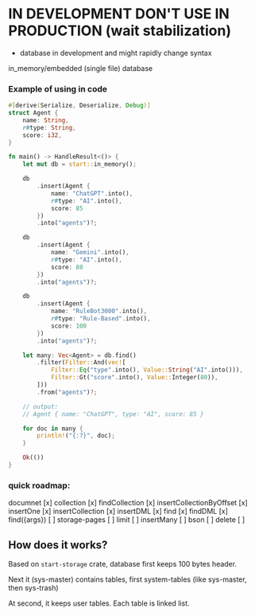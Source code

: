 # IN DEVELOPMENT DON'T USE IN PRODUCTION (wait stabilization)

* database in development and might rapidly change syntax

in_memory/embedded (single file) database

### Example of using in code

```rust
#[derive(Serialize, Deserialize, Debug)]
struct Agent {
    name: String,
    r#type: String,
    score: i32,
}

fn main() -> HandleResult<()> {
    let mut db = start::in_memory();

    db
        .insert(Agent {
            name: "ChatGPT".into(),
            r#type: "AI".into(),
            score: 85
        })
        .into("agents")?;

    db
        .insert(Agent {
            name: "Gemini".into(),
            r#type: "AI".into(),
            score: 80
        })
        .into("agents")?;

    db
        .insert(Agent {
            name: "RuleBot3000".into(),
            r#type: "Rule-Based".into(),
            score: 100
        })
        .into("agents")?;

    let many: Vec<Agent> = db.find()
        .filter(Filter::And(vec![
            Filter::Eq("type".into(), Value::String("AI".into())),
            Filter::Gt("score".into(), Value::Integer(80)),
        ]))
        .from("agents")?;

    // output:
    // Agent { name: "ChatGPT", type: "AI", score: 85 }

    for doc in many {
        println!("{:?}", doc);
    }

    Ok(())
}
```

### quick roadmap:

documnet [x]
collection [x]
findCollection [x]
insertCollectionByOffset [x]
insertOne [x]
insertCollection [x]
insertDML [x]
find [x]
findDML [x]
find({args}) [ ]
storage-pages [ ]
limit [ ]
insertMany [ ]
bson [ ]
delete [ ]

## How does it works?

Based on `start-storage` crate, database first keeps 100 bytes header.

Next it (sys-master) contains tables, first system-tables (like sys-master, then sys-trash)

At second, it keeps user tables. Each table is linked list.
